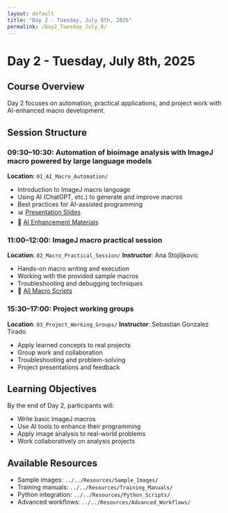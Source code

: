 ```yaml
---
layout: default
title: "Day 2 - Tuesday, July 8th, 2025"
permalink: /Day2_Tuesday_July_8/
---
```


# Day 2 - Tuesday, July 8th, 2025

## Course Overview
Day 2 focuses on automation, practical applications, and project work with AI-enhanced macro development.

## Session Structure

### 09:30–10:30: Automation of bioimage analysis with ImageJ macro powered by large language models
**Location**: `01_AI_Macro_Automation/`
- Introduction to ImageJ macro language
- Using AI (ChatGPT, etc.) to generate and improve macros
- Best practices for AI-assisted programming
- 📊 [Presentation Slides](01_AI_Macro_Automation/2020418_ImageJMacro.pdf)
- 🤖 [AI Enhancement Materials](01_AI_Macro_Automation/chatGPT_Materials/)

### 11:00–12:00: ImageJ macro practical session
**Location**: `02_Macro_Practical_Session/`
**Instructor**: Ana Stojiljkovic
- Hands-on macro writing and execution
- Working with the provided sample macros
- Troubleshooting and debugging techniques
- 📄 [All Macro Scripts](02_Macro_Practical_Session/)

### 15:30–17:00: Project working groups
**Location**: `03_Project_Working_Groups/`
**Instructor**: Sebastian Gonzalez Tirado
- Apply learned concepts to real projects
- Group work and collaboration
- Troubleshooting and problem-solving
- Project presentations and feedback

## Learning Objectives
By the end of Day 2, participants will:
- Write basic ImageJ macros
- Use AI tools to enhance their programming
- Apply image analysis to real-world problems
- Work collaboratively on analysis projects

## Available Resources
- Sample images: `../../Resources/Sample_Images/`
- Training manuals: `../../Resources/Training_Manuals/`
- Python integration: `../../Resources/Python_Scripts/`
- Advanced workflows: `../../Resources/Advanced_Workflows/`
